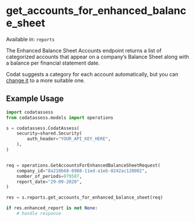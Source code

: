 # get_accounts_for_enhanced_balance_sheet
Available in: `reports`

The Enhanced Balance Sheet Accounts endpoint returns a list of categorized accounts that appear on a company’s Balance Sheet along with a balance per financial statement date.

Codat suggests a category for each account automatically, but you can [change it](/docs/assess-categorizing-accounts-ecommerce-lending) to a more suitable one.

## Example Usage
```python
import codatassess
from codatassess.models import operations

s = codatassess.CodatAssess(
    security=shared.Security(
        auth_header="YOUR_API_KEY_HERE",
    ),
)


req = operations.GetAccountsForEnhancedBalanceSheetRequest(
    company_id="8a210b68-6988-11ed-a1eb-0242ac120002",
    number_of_periods=979587,
    report_date="29-09-2020",
)

res = s.reports.get_accounts_for_enhanced_balance_sheet(req)

if res.enhanced_report is not None:
    # handle response
```